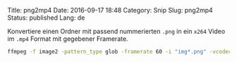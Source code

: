 Title: png2mp4
Date: 2016-09-17 18:48
Category: Snip
Slug: png2mp4
Status: published
Lang: de

Konvertiere einen Ordner mit passend nummerierten `.png`
in ein `x264` Video im `.mp4` Format mit gegebener Framerate.

```bash
ffmpeg -f image2 -pattern_type glob -framerate 60 -i "img*.png" -vcodec libx264 vid.mp4
```
